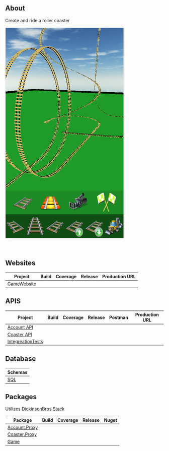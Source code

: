 <h2>About</h2>
Create and ride a roller coaster

![Alt text](https://raw.githubusercontent.com/msdickinson/RollerCoaster/master/Tracks.png)

<br/>


<h2>Websites</h2>

| Project  | Build | Coverage | Release | Production URL |
| ------------- | ------------- | ------------- | ------------- | ------------- |
| [GameWebsite](https://github.com/msdickinson/RollerCoaster.Game)   |  |  |  |  |  |

<h2>APIS</h2>

| Project  | Build | Coverage | Release | Postman | Production URL |
| ------------- | ------------- | ------------- | ------------- | ------------- | ------------- |
| [Account API](https://github.com/msdickinson/DickinsonBros.Encryption.AES) |  |  |  |  |  |
| [Coaster API](https://github.com/msdickinson/DickinsonBros.DataTable)   |  |  |  |  |  |  |
| [IntegreationTests](https://github.com/msdickinson/RollerCoaster.swaggerGame)   |  |  |  |  |  |  |

<h2>Database</h2>

| Schemas |
| ------------- |
| [SQL](https://github.com/msdickinson/RollerCoaster.Game) |

<h2>Packages</h2>

Utilizes [DickinsonBros Stack](https://github.com/msdickinson/DickinsonBros)

| Package  | Build | Coverage | Release | Nuget |
| ------------- | ------------- | ------------- | ------------- | ------------- |
| [Account.Proxy](https://github.com/msdickinson/DickinsonBros.Encryption.AES) |  |  |  |  |
| [Coaster.Proxy](https://github.com/msdickinson/DickinsonBros.DataTable)   |  |  |  |  |
| [Game](https://github.com/msdickinson/RollerCoaster.Game)   |  |  |  |  |
